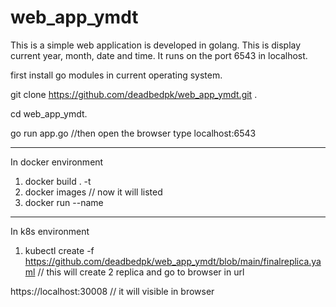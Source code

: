 # web_app_ymdt
This is a simple web application is developed in golang. This is display current year, month, date and time. It runs on the port 6543 in localhost.

first install go modules in current operating system.

git clone https://github.com/deadbedpk/web_app_ymdt.git .

cd web_app_ymdt.

go run app.go 
//then open the browser type localhost:6543


-----------------

In docker environment 

1. docker build . -t <name> 
2. docker images // now it will listed 
3. docker run --name <name> <image id or container id > 
  
  
-----------------
  
In k8s environment 
  
1. kubectl create -f https://github.com/deadbedpk/web_app_ymdt/blob/main/finalreplica.yaml 
  // this will create 2 replica and go to browser in url 
  
  https://localhost:30008 // it will visible in browser 

 
  

